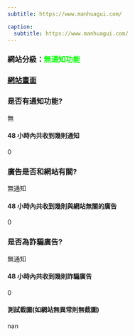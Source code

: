 ```yaml
---
subtitle: https://www.manhuagui.com/

caption:
  subtitle: https://www.manhuagui.com/
---
```


<h3>網站分級：<font color="#00FF00">無通知功能</font></h3>

### [網站畫面](https://www.manhuagui.com/)
### 是否有通知功能?
無

#### 48 小時內共收到幾則通知
0

### 廣告是否和網站有關?
無通知

#### 48 小時內共收到幾則與網站無關的廣告
0

### 是否為詐騙廣告?
無通知

#### 48 小時內共收到幾則詐騙廣告
0

#### 測試截圖(如網站無異常則無截圖)
nan

